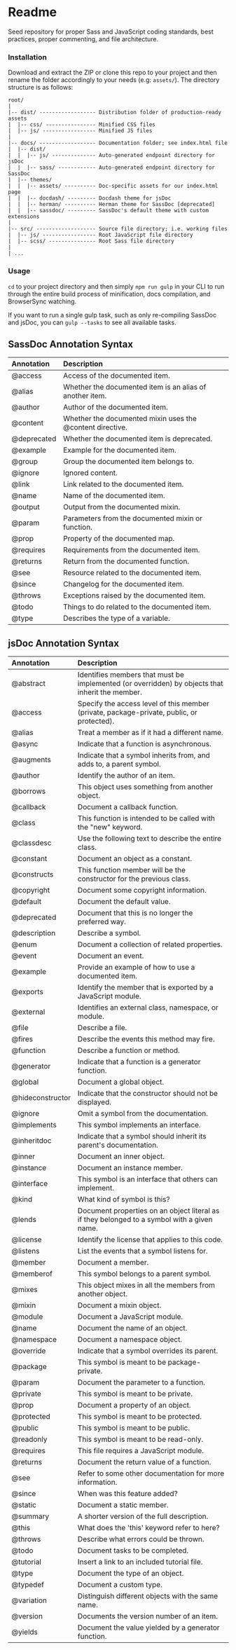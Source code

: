 # Readme
Seed repository for proper Sass and JavaScript coding standards, best practices, proper commenting, and file architecture.

### Installation
Download and extract the ZIP or clone this repo to your project and then rename the folder accordingly to your needs (e.g: `assets/`). The directory structure is as follows:

```
root/
|
|-- dist/ ------------------ Distribution folder of production-ready assets
|  |-- css/ ---------------- Minified CSS files
|  |-- js/ ----------------- Minified JS files
|
|-- docs/ ------------------ Documentation folder; see index.html file
|  |-- dist/
|  |  |-- js/ -------------- Auto-generated endpoint directory for jsDoc
|  |  |-- sass/ ------------ Auto-generated endpoint directory for SassDoc
|  |-- themes/
|  |  |-- assets/ ---------- Doc-specific assets for our index.html page
|  |  |-- docdash/ --------- Docdash theme for jsDoc
|  |  |-- herman/ ---------- Herman theme for SassDoc [deprecated]
|  |  |-- sassdoc/ --------- SassDoc's default theme with custom extensions
|
|-- src/ ------------------- Source file directory; i.e. working files
|  |-- js/ ----------------- Root JavaScript file directory
|  |-- scss/ --------------- Root Sass file directory
|
| ...
```

### Usage
`cd` to your project directory and then simply `npm run gulp` in your CLI to run through the entire build process of minification, docs compilation, and BrowserSync watching.

If you want to run a single gulp task, such as only re-compiling SassDoc and jsDoc, you can `gulp --tasks` to see all available tasks.

## SassDoc Annotation Syntax
Annotation | Description
:--- | :---
@access | Access of the documented item.
@alias | Whether the documented item is an alias of another item.
@author | Author of the documented item.
@content | Whether the documented mixin uses the @content directive.
@deprecated | Whether the documented item is deprecated.
@example | Example for the documented item.
@group | Group the documented item belongs to.
@ignore | Ignored content.
@link | Link related to the documented item.
@name | Name of the documented item.
@output | Output from the documented mixin.
@param | Parameters from the documented mixin or function.
@prop | Property of the documented map.
@requires | Requirements from the documented item.
@returns | Return from the documented function.
@see | Resource related to the documented item.
@since | Changelog for the documented item.
@throws | Exceptions raised by the documented item.
@todo | Things to do related to the documented item.
@type | Describes the type of a variable.

## jsDoc Annotation Syntax
Annotation | Description
:--- | :---
@abstract | Identifies members that must be implemented (or overridden) by objects that inherit the member.
@access | Specify the access level of this member (private, package-private, public, or protected).
@alias | Treat a member as if it had a different name.
@async | Indicate that a function is asynchronous.
@augments | Indicate that a symbol inherits from, and adds to, a parent symbol.
@author | Identify the author of an item.
@borrows | This object uses something from another object.
@callback | Document a callback function.
@class | This function is intended to be called with the "new" keyword.
@classdesc | Use the following text to describe the entire class.
@constant | Document an object as a constant.
@constructs | This function member will be the constructor for the previous class.
@copyright | Document some copyright information.
@default | Document the default value.
@deprecated | Document that this is no longer the preferred way.
@description | Describe a symbol.
@enum | Document a collection of related properties.
@event | Document an event.
@example | Provide an example of how to use a documented item.
@exports | Identify the member that is exported by a JavaScript module.
@external | Identifies an external class, namespace, or module.
@file | Describe a file.
@fires | Describe the events this method may fire.
@function | Describe a function or method.
@generator | Indicate that a function is a generator function.
@global | Document a global object.
@hideconstructor | Indicate that the constructor should not be displayed.
@ignore | Omit a symbol from the documentation.
@implements | This symbol implements an interface.
@inheritdoc | Indicate that a symbol should inherit its parent's documentation.
@inner | Document an inner object.
@instance | Document an instance member.
@interface | This symbol is an interface that others can implement.
@kind | What kind of symbol is this?
@lends | Document properties on an object literal as if they belonged to a symbol with a given name.
@license | Identify the license that applies to this code.
@listens | List the events that a symbol listens for.
@member  | Document a member.
@memberof | This symbol belongs to a parent symbol.
@mixes | This object mixes in all the members from another object.
@mixin | Document a mixin object.
@module  | Document a JavaScript module.
@name | Document the name of an object.
@namespace | Document a namespace object.
@override | Indicate that a symbol overrides its parent.
@package | This symbol is meant to be package-private.
@param | Document the parameter to a function.
@private | This symbol is meant to be private.
@prop | Document a property of an object.
@protected | This symbol is meant to be protected.
@public | This symbol is meant to be public.
@readonly | This symbol is meant to be read-only.
@requires | This file requires a JavaScript module.
@returns | Document the return value of a function.
@see | Refer to some other documentation for more information.
@since | When was this feature added?
@static | Document a static member.
@summary | A shorter version of the full description.
@this | What does the 'this' keyword refer to here?
@throws | Describe what errors could be thrown.
@todo | Document tasks to be completed.
@tutorial | Insert a link to an included tutorial file.
@type | Document the type of an object.
@typedef | Document a custom type.
@variation | Distinguish different objects with the same name.
@version | Documents the version number of an item.
@yields | Document the value yielded by a generator function.

